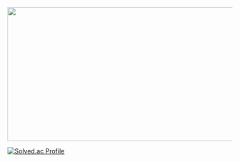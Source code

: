 <a href="https://www.solve-nyang.com"><img src="https://api.solve-nyang.com/compose/gusql1128" width="600" height="300"/></a>

[![Solved.ac Profile](http://mazassumnida.wtf/api/v2/generate_badge?boj=gusql1128)](https://solved.ac/gusql1128/)


<!--
**hyunbeee/hyunbeee** is a ✨ _special_ ✨ repository because its `README.md` (this file) appears on your GitHub profile.

Here are some ideas to get you started:

- 🔭 I’m currently working on ...
- 🌱 I’m currently learning ...
- 👯 I’m looking to collaborate on ...
- 🤔 I’m looking for help with ...
- 💬 Ask me about ...
- 📫 How to reach me: ...
- 😄 Pronouns: ...
- ⚡ Fun fact: ...
-->
